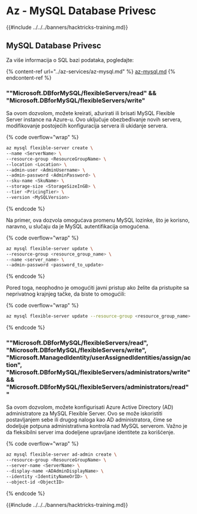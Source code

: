 # Az - MySQL Database Privesc

{{#include ../../../banners/hacktricks-training.md}}


## MySQL Database Privesc
Za više informacija o SQL bazi podataka, pogledajte:

{% content-ref url="../az-services/az-mysql.md" %}
[az-mysql.md](../az-services/az-mysql.md)
{% endcontent-ref %}

### ""Microsoft.DBforMySQL/flexibleServers/read" && "Microsoft.DBforMySQL/flexibleServers/write"

Sa ovom dozvolom, možete kreirati, ažurirati ili brisati MySQL Flexible Server instance na Azure-u. Ovo uključuje obezbeđivanje novih servera, modifikovanje postojećih konfiguracija servera ili ukidanje servera.

{% code overflow="wrap" %}
```bash
az mysql flexible-server create \
--name <ServerName> \
--resource-group <ResourceGroupName> \
--location <Location> \
--admin-user <AdminUsername> \
--admin-password <AdminPassword> \
--sku-name <SkuName> \
--storage-size <StorageSizeInGB> \
--tier <PricingTier> \
--version <MySQLVersion>
```
{% endcode %}

Na primer, ova dozvola omogućava promenu MySQL lozinke, što je korisno, naravno, u slučaju da je MySQL autentifikacija omogućena.

{% code overflow="wrap" %}
```bash
az mysql flexible-server update \
--resource-group <resource_group_name> \
--name <server_name> \
--admin-password <password_to_update>
```
{% endcode %}

Pored toga, neophodno je omogućiti javni pristup ako želite da pristupite sa neprivatnog krajnjeg tačke, da biste to omogućili:

{% code overflow="wrap" %}
```bash
az mysql flexible-server update --resource-group <resource_group_name> --server-name <server_name> --public-access Enabled
```
{% endcode %}

### ""Microsoft.DBforMySQL/flexibleServers/read", "Microsoft.DBforMySQL/flexibleServers/write", "Microsoft.ManagedIdentity/userAssignedIdentities/assign/action", "Microsoft.DBforMySQL/flexibleServers/administrators/write" && "Microsoft.DBforMySQL/flexibleServers/administrators/read""

Sa ovom dozvolom, možete konfigurisati Azure Active Directory (AD) administratore za MySQL Flexible Server. Ovo se može iskoristiti postavljanjem sebe ili drugog naloga kao AD administratora, čime se dodeljuje potpuna administrativna kontrola nad MySQL serverom. Važno je da fleksibilni server ima dodeljene upravljane identitete za korišćenje.

{% code overflow="wrap" %}
```bash
az mysql flexible-server ad-admin create \
--resource-group <ResourceGroupName> \
--server-name <ServerName> \
--display-name <ADAdminDisplayName> \
--identity <IdentityNameOrID> \
--object-id <ObjectID>
```
{% endcode %}

{{#include ../../../banners/hacktricks-training.md}}
